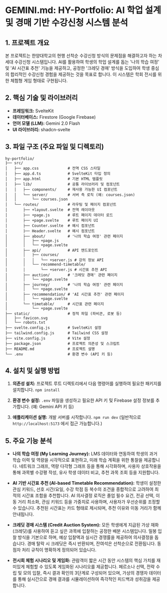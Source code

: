 # GEMINI.md: HY-Portfolio: AI 학업 설계 및 경매 기반 수강신청 시스템 분석

## 1. 프로젝트 개요

본 프로젝트는 한양대학교의 현행 선착순 수강신청 방식의 문제점을 해결하고자 하는 차세대 수강신청 시스템입니다. AI를 활용하여 학생의 학업 설계를 돕는 '나의 학습 여정' 및 'AI 시간표 추천' 기능을 제공하고, 공정한 '크레딧 경매' 방식을 도입하여 학생 중심의 합리적인 수강신청 경험을 제공하는 것을 목표로 합니다. 이 시스템은 학회 전시를 위한 체험형 게임 형태로 구현됩니다.

## 2. 핵심 기술 및 라이브러리

-   **프레임워크:** SvelteKit
-   **데이터베이스:** Firestore (Google Firebase)
-   **언어 모델 (LLM):** Gemini 2.0 Flash
-   **UI 라이브러리:** shadcn-svelte

## 3. 파일 구조 (주요 파일 및 디렉토리)

```
hy-portfolio/
├── src/
│   ├── app.css             # 전역 CSS 스타일
│   ├── app.d.ts            # SvelteKit 타입 정의
│   ├── app.html            # 기본 HTML 템플릿
│   ├── lib/                # 공통 라이브러리 및 컴포넌트
│   │   ├── components/     # 재사용 가능한 UI 컴포넌트
│   │   └── server/         # 서버 측 로직 (예: courses.json)
│   │       └── courses.json
│   └── routes/             # 라우팅 및 페이지 컴포넌트
│       ├── +layout.svelte  # 전역 레이아웃
│       ├── +page.js        # 루트 페이지 데이터 로드
│       ├── +page.svelte    # 루트 페이지 UI
│       ├── Counter.svelte  # 예시 컴포넌트
│       ├── Header.svelte   # 예시 컴포넌트
│       ├── about/          # '나의 학습 여정' 관련 페이지
│       │   ├── +page.js
│       │   └── +page.svelte
│       ├── api/            # API 엔드포인트
│       │   ├── courses/
│       │   │   └── +server.js # 강의 정보 API
│       │   └── recommend-timetable/
│       │       └── +server.js # 시간표 추천 API
│       ├── auction/        # '크레딧 경매' 관련 페이지
│       │   └── +page.svelte
│       ├── journey/        # '나의 학습 여정' 관련 페이지
│       │   └── +page.svelte
│       ├── recommendation/ # 'AI 시간표 추천' 관련 페이지
│       │   └── +page.svelte
│       └── timetable/      # 시간표 관련 페이지
│           └── +page.svelte
├── static/                 # 정적 파일 (파비콘, 로봇 등)
│   ├── favicon.svg
│   └── robots.txt
├── svelte.config.js        # SvelteKit 설정
├── tailwind.config.js      # Tailwind CSS 설정
├── vite.config.js          # Vite 설정
├── package.json            # 프로젝트 의존성 및 스크립트
├── README.md               # 프로젝트 설명
└── .env                    # 환경 변수 (API 키 등)
```

## 4. 설치 및 실행 방법

1.  **의존성 설치:**
    프로젝트 루트 디렉토리에서 다음 명령어를 실행하여 필요한 패키지를 설치합니다.
    `npm install`

2.  **환경 변수 설정:**
    `.env` 파일을 생성하고 필요한 API 키 및 Firebase 설정 정보를 추가합니다. (예: Gemini API 키 등)

3.  **애플리케이션 실행:**
    개발 서버를 시작합니다.
    `npm run dev`
    (일반적으로 `http://localhost:5173` 에서 접근 가능합니다.)

## 5. 주요 기능 분석

-   **나의 학습 여정 (My Learning Journey):**
    LMS 데이터와 연동하여 학생의 과거 학습 이력 및 역량을 시각적으로 표현하고, 미래 학습 계획을 위한 통찰을 제공합니다. 네트워크 그래프, 역량 다각형 그래프 등을 통해 시각화하며, 사용자 상호작용을 통해 과목별 수강평 작성, 유사 학생 데이터 비교, 추천 과목 조회 등을 지원합니다.

-   **AI 기반 시간표 추천 (AI-based Timetable Recommendation):**
    학생이 설정한 관심 키워드, 선호 시간/요일, 수강 학점 등 복수의 조건을 종합적으로 고려하여 최적의 시간표 조합을 추천합니다. AI 의사결정 로직은 졸업 필수 요건, 전공 선택, 이동 거리 최소화, 관심 키워드 등을 가중치로 사용하며, 사용자가 우선순위를 조정할 수 있습니다. 추천된 시간표는 카드 형태로 제시되며, 추천 이유와 이동 거리가 함께 안내됩니다.

-   **크레딧 경매 시스템 (Credit Auction System):**
    모든 학생에게 지급된 가상 재화(크레딧)를 사용하여 듣고 싶은 과목에 입찰하는 공정한 배분 시스템입니다. 밀봉 입찰 방식을 기본으로 하며, 예상 입찰액과 실시간 경쟁률을 제공하여 의사결정을 돕습니다. 경매 탈락 시 크레딧은 즉시 반환되며, 잔여석은 선착순으로 전환됩니다. 동점자 처리 규칙이 명확하게 정의되어 있습니다.

-   **전시회 체험 시나리오 및 게임화:**
    관람객이 짧은 시간 동안 시스템의 핵심 가치를 재미있게 체험할 수 있도록 게임화된 시나리오를 제공합니다. 페르소나 선택, 전략 수립 및 모의 입찰, 즉시 결과 확인의 3단계로 구성되어 있으며, 가상의 경쟁자 데이터를 통해 실시간으로 경매 결과를 시뮬레이션하여 즉각적인 피드백과 성취감을 제공합니다.